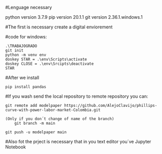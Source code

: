 #Lenguage necessary

python version 3.7.9
pip version 20.1.1
git version 2.36.1.windows.1


#The first is necessary create a digital enviorement 

#code for windows:

    .\TRABAJOGRADO
    git init
    python -m venv env 
    doskey STAR = .\env\Scripts\activate
    doskey CLOSE = .\env\Srcipts\deactivate 
    STAR

#After we install 

    pip install pandas 


#If you wash send the local repository to remote repository you can:

    git remote add modelpaper https://github.com/AlejoClavijo/phillips-curve-with-power-labor-market-Colombia.git

    (Only if you don´t change of name of the branch)
        git branch -m main 

    git push -u modelpaper main 
#Also fot the prject is necessary that in you text editor you´ve Jupyter Notebook


